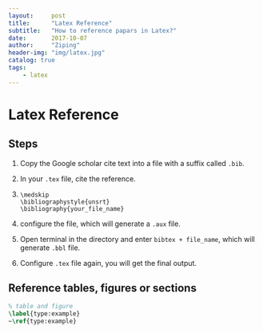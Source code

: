 ```yaml
---
layout:     post
title:      "Latex Reference"
subtitle:   "How to reference papars in Latex?"
date:       2017-10-07
author:     "Ziping"
header-img: "img/latex.jpg"
catalog: true
tags:
    - latex
---
```


# Latex Reference

## Steps

1. Copy the Google scholar cite text into a file with a suffix called ``.bib``.

2. In your ``.tex`` file, cite the reference.

3. ```Tex
   \medskip
   \bibliographystyle{unsrt}
   \bibliography{your_file_name}
   ```

4. configure the file, which will generate a ``.aux`` file.

5. Open terminal in the directory and enter  ``bibtex + file_name``, which will generate ``.bbl`` file.

6. Configure ``.tex`` file again, you will get the final output.

## Reference tables, figures or sections

```latex
% table and figure
\label{type:example}
~\ref{type:example}
```

